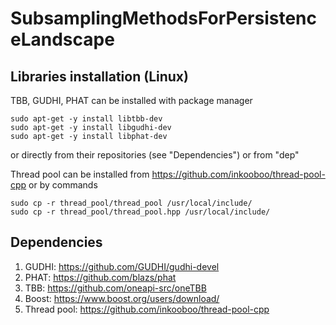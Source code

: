 # SubsamplingMethodsForPersistenceLandscape

## Libraries installation (Linux)

TBB, GUDHI, PHAT can be installed with package manager
```
sudo apt-get -y install libtbb-dev
sudo apt-get -y install libgudhi-dev
sudo apt-get -y install libphat-dev
```
or directly from their repositories (see "Dependencies") or from "dep"

Thread pool can be installed from https://github.com/inkooboo/thread-pool-cpp
or by commands 
```
sudo cp -r thread_pool/thread_pool /usr/local/include/
sudo cp -r thread_pool/thread_pool.hpp /usr/local/include/
```

## Dependencies

1. GUDHI: https://github.com/GUDHI/gudhi-devel
2. PHAT: https://github.com/blazs/phat
3. TBB: https://github.com/oneapi-src/oneTBB
4. Boost: https://www.boost.org/users/download/
5. Thread pool: https://github.com/inkooboo/thread-pool-cpp
